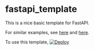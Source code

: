 # fastapi_template

This is a nice basic template for FastAPI.  

For similar examples, see [here](https://github.com/tiangolo/blog-posts/tree/master/pyconby-web-api-from-scratch-with-fastapi/apiapp) and [here](https://github.com/happilyeverafter95/iris-classifier-fastapi).  

To use this template, 
[![Deploy](https://www.herokucdn.com/deploy/button.svg)](https://heroku.com/deploy?template=https://github.com/apjanco/fastapi_template/tree/master)

